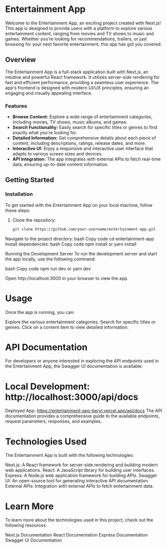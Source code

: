 # Entertainment App

Welcome to the Entertainment App, an exciting project created with Next.js! This app is designed to provide users with a platform to explore various entertainment content, ranging from movies and TV shows to music and games. Whether you're looking for recommendations, trailers, or just browsing for your next favorite entertainment, this app has got you covered.

## Overview

The Entertainment App is a full-stack application built with Next.js, an intuitive and powerful React framework. It utilizes server-side rendering for fast and efficient performance, providing a seamless user experience. The app's frontend is designed with modern UI/UX principles, ensuring an engaging and visually appealing interface.

### Features

- **Browse Content:** Explore a wide range of entertainment categories, including movies, TV shows, music albums, and games.
- **Search Functionality:** Easily search for specific titles or genres to find exactly what you're looking for.
- **Detailed Information:** Get comprehensive details about each piece of content, including descriptions, ratings, release dates, and more.
- **Interactive UI:** Enjoy a responsive and interactive user interface that adapts to various screen sizes and devices.
- **API Integration:** The app integrates with external APIs to fetch real-time data, ensuring up-to-date content information.

## Getting Started

### Installation

To get started with the Entertainment App on your local machine, follow these steps:

1. Clone the repository:
   ```bash
   git clone https://github.com/your-username/entertainment-app.git

Navigate to the project directory:
bash
Copy code
cd entertainment-app
Install dependencies:
bash
Copy code
npm install
or
yarn install

Running the Development Server
To run the development server and start the app locally, use the following command:

bash
Copy code
npm run dev
or
yarn dev

Open http://localhost:3000 in your browser to view the app.

# Usage
Once the app is running, you can:

Explore the various entertainment categories.
Search for specific titles or genres.
Click on a content item to view detailed information.

# API Documentation
For developers or anyone interested in exploring the API endpoints used in the Entertainment App, the Swagger UI documentation is available:

# Local Development: http://localhost:3000/api/docs
Deployed App: https://entertainment-app-beryl.vercel.app/api/docs
The API documentation provides a comprehensive guide to the available endpoints, request parameters, responses, and examples.

# Technologies Used
The Entertainment App is built with the following technologies:

Next.js: A React framework for server-side rendering and building modern web applications.
React: A JavaScript library for building user interfaces.
Express: A Node.js web application framework for building APIs.
Swagger UI: An open-source tool for generating interactive API documentation.
External APIs: Integration with external APIs to fetch entertainment data.

# Learn More
To learn more about the technologies used in this project, check out the following resources:

Next.js Documentation
React Documentation
Express Documentation
Swagger UI Documentation
